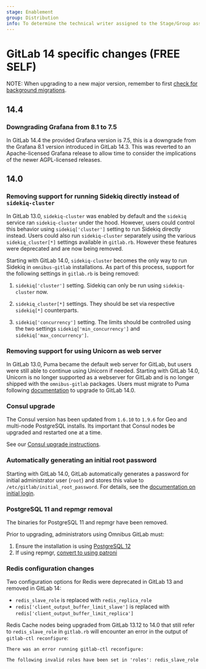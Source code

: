 ```yaml
---
stage: Enablement
group: Distribution
info: To determine the technical writer assigned to the Stage/Group associated with this page, see https://about.gitlab.com/handbook/engineering/ux/technical-writing/#designated-technical-writers
---
```


# GitLab 14 specific changes **(FREE SELF)**

NOTE:
When upgrading to a new major version, remember to first [check for background migrations](https://docs.gitlab.com/ee/update/index.html#checking-for-background-migrations-before-upgrading).

## 14.4

### Downgrading Grafana from 8.1 to 7.5

In GitLab 14.4 the provided Grafana version is 7.5, this is a downgrade from
the Grafana 8.1 version introduced in GitLab 14.3. This was reverted to an
Apache-licensed Grafana release to allow time to consider the implications of
the newer AGPL-licensed releases.

## 14.0

### Removing support for running Sidekiq directly instead of `sidekiq-cluster`

In GitLab 13.0, `sidekiq-cluster` was enabled by default and the `sidekiq`
service ran `sidekiq-cluster` under the hood. However, users could control this
behavior using `sidekiq['cluster']` setting to run Sidekiq directly instead.
Users could also run `sidekiq-cluster` separately using the various
`sidekiq_cluster[*]` settings available in `gitlab.rb`. However these features
were deprecated and are now being removed.

Starting with GitLab 14.0, `sidekiq-cluster` becomes the only way to run Sidekiq
in `omnibus-gitlab` installations. As part of this process, support for the
following settings in `gitlab.rb` is being removed:

1. `sidekiq['cluster']` setting. Sidekiq can only be run using `sidekiq-cluster`
   now.

1. `sidekiq_cluster[*]` settings. They should be set via respective `sidekiq[*]`
   counterparts.

1. `sidekiq['concurrency']` setting. The limits should be controlled using the
   two settings `sidekiq['min_concurrency']` and `sidekiq['max_concurrency']`.

### Removing support for using Unicorn as web server

In GitLab 13.0, Puma became the default web server for GitLab, but users were
still able to continue using Unicorn if needed. Starting with GitLab 14.0,
Unicorn is no longer supported as a webserver for GitLab and is no longer
shipped with the `omnibus-gitlab` packages. Users must migrate to Puma following
[documentation](https://docs.gitlab.com/ee/administration/operations/puma.html)
to upgrade to GitLab 14.0.

### Consul upgrade

The Consul version has been updated from `1.6.10` to `1.9.6` for Geo and multi-node PostgreSQL installs. Its important
that Consul nodes be upgraded and restarted one at a time.

See our [Consul upgrade instructions](https://docs.gitlab.com/ee/administration/consul.html#upgrade-the-consul-nodes).

### Automatically generating an initial root password

Starting with GitLab 14.0, GitLab automatically generates a password for initial
administrator user (`root`) and stores this value to
`/etc/gitlab/initial_root_password`. For details, see the
[documentation on initial login](../installation/index.md#set-up-the-initial-password).

### PostgreSQL 11 and repmgr removal

The binaries for PostgreSQL 11 and repmgr have been removed.

Prior to upgrading, administrators using Omnibus GitLab must:

1. Ensure the installation is using [PostgreSQL 12](../settings/database.md#upgrade-packaged-postgresql-server)
1. If using repmgr, [convert to using patroni](https://docs.gitlab.com/ee/administration/postgresql/replication_and_failover.html#switching-from-repmgr-to-patroni)

### Redis configuration changes

Two configuration options for Redis were deprecated in GitLab 13 and removed in GitLab 14:

- `redis_slave_role` is replaced with `redis_replica_role`
- `redis['client_output_buffer_limit_slave']` is replaced with `redis['client_output_buffer_limit_replica']`

Redis Cache nodes being upgraded from GitLab 13.12 to 14.0 that still refer to `redis_slave_role`
in `gitlab.rb` will encounter an error in the output of `gitlab-ctl reconfigure`:

```plaintext
There was an error running gitlab-ctl reconfigure:

The following invalid roles have been set in 'roles': redis_slave_role
```
